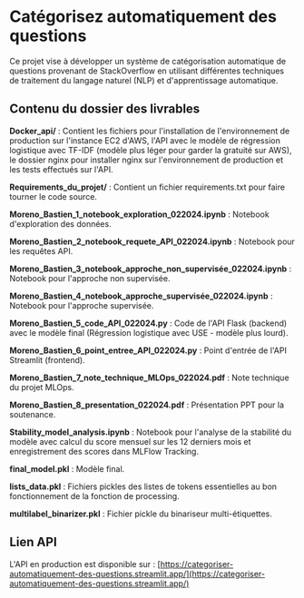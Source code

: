 # Catégorisez automatiquement des questions

Ce projet vise à développer un système de catégorisation automatique de questions provenant de StackOverflow en utilisant différentes techniques de traitement du langage naturel (NLP) et d'apprentissage automatique.

## Contenu du dossier des livrables

**Docker_api/** : Contient les fichiers pour l'installation de l'environnement de production sur l'instance EC2 d'AWS, l'API avec le modèle de régression logistique avec TF-IDF (modèle plus léger pour garder la gratuité sur AWS), le dossier nginx pour installer nginx sur l'environnement de production et les tests effectués sur l'API.

**Requirements_du_projet/** : Contient un fichier requirements.txt pour faire tourner le code source.

**Moreno_Bastien_1_notebook_exploration_022024.ipynb** : Notebook d'exploration des données.

**Moreno_Bastien_2_notebook_requete_API_022024.ipynb** : Notebook pour les requêtes API.

**Moreno_Bastien_3_notebook_approche_non_supervisée_022024.ipynb** : Notebook pour l'approche non supervisée.

**Moreno_Bastien_4_notebook_approche_supervisée_022024.ipynb** : Notebook pour l'approche supervisée.

**Moreno_Bastien_5_code_API_022024.py** : Code de l'API Flask (backend) avec le modèle final (Régression logistique avec USE - modèle plus lourd).

**Moreno_Bastien_6_point_entree_API_022024.py** : Point d'entrée de l'API Streamlit (frontend).

**Moreno_Bastien_7_note_technique_MLOps_022024.pdf** : Note technique du projet MLOps.

**Moreno_Bastien_8_presentation_022024.pdf** : Présentation PPT pour la soutenance.

**Stability_model_analysis.ipynb** : Notebook pour l'analyse de la stabilité du modèle avec calcul du score mensuel sur les 12 derniers mois et enregistrement des scores dans MLFlow Tracking.

**final_model.pkl** : Modèle final.

**lists_data.pkl** : Fichiers pickles des listes de tokens essentielles au bon fonctionnement de la fonction de processing.

**multilabel_binarizer.pkl** : Fichier pickle du binariseur multi-étiquettes.

## Lien API

L'API en production est disponible sur : [https://categoriser-automatiquement-des-questions.streamlit.app/](https://categoriser-automatiquement-des-questions.streamlit.app/)